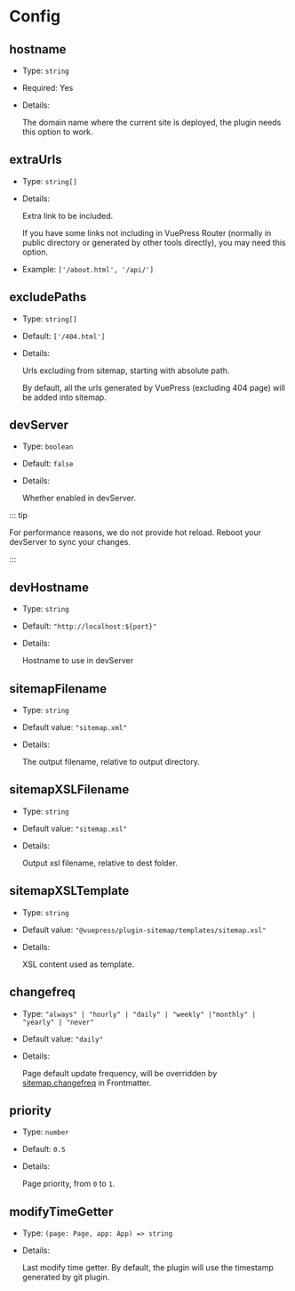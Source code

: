 # Config

## hostname

- Type: `string`

- Required: Yes

- Details:

  The domain name where the current site is deployed, the plugin needs this option to work.

## extraUrls

- Type: `string[]`

- Details:

  Extra link to be included.

  If you have some links not including in VuePress Router (normally in public directory or generated by other tools directly), you may need this option.

- Example: `['/about.html', '/api/']`

## excludePaths

- Type: `string[]`

- Default: `['/404.html']`

- Details:

  Urls excluding from sitemap, starting with absolute path.

  By default, all the urls generated by VuePress (excluding 404 page) will be added into sitemap.

## devServer

- Type: `boolean`
- Default: `false`
- Details:

  Whether enabled in devServer.

::: tip

For performance reasons, we do not provide hot reload. Reboot your devServer to sync your changes.

:::

## devHostname

- Type: `string`
- Default: `"http://localhost:${port}"`
- Details:

  Hostname to use in devServer

## sitemapFilename

- Type: `string`
- Default value: `"sitemap.xml"`
- Details:

  The output filename, relative to output directory.

## sitemapXSLFilename

- Type: `string`
- Default value: `"sitemap.xsl"`
- Details:

  Output xsl filename, relative to dest folder.

## sitemapXSLTemplate

- Type: `string`
- Default value: `"@vuepress/plugin-sitemap/templates/sitemap.xsl"`
- Details:

  XSL content used as template.

## changefreq

- Type: `"always" | "hourly" | "daily" | "weekly" |"monthly" | "yearly" | "never"`
- Default value: `"daily"`
- Details:

  Page default update frequency, will be overridden by [sitemap.changefreq](./frontmatter.md#sitemap-changefreq) in Frontmatter.

## priority

- Type: `number`

- Default: `0.5`

- Details:

  Page priority, from `0` to `1`.

## modifyTimeGetter

- Type: `(page: Page, app: App) => string`

- Details:

  Last modify time getter. By default, the plugin will use the timestamp generated by git plugin.
